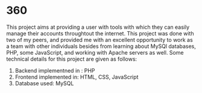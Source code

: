 # 360

This project aims at providing a user with tools with which they can easily manage their accounts throughtout the internet. This project was done with two of my peers, and provided
me with an excellent opportunity to work as a team with other individuals besides from learning about MySQl databases, PHP, some JavaScript, and working with Apache servers as well.
Some technical details for this project are given as follows:

1. Backend implementned in : PHP
2. Frontend implemented in: HTML, CSS, JavaScript
3. Database used: MySQL



